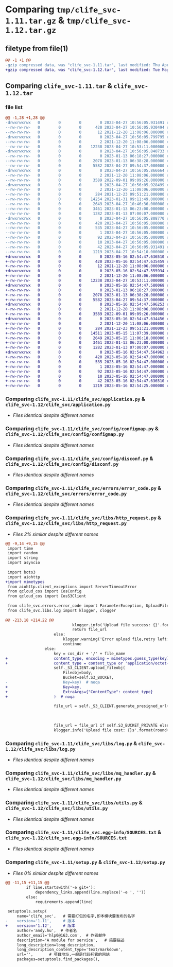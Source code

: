 # Comparing `tmp/clife_svc-1.11.tar.gz` & `tmp/clife_svc-1.12.tar.gz`

## filetype from file(1)

```diff
@@ -1 +1 @@
-gzip compressed data, was "clife_svc-1.11.tar", last modified: Thu Apr 27 10:56:05 2023, max compression
+gzip compressed data, was "clife_svc-1.12.tar", last modified: Tue May 16 02:54:47 2023, max compression
```

## Comparing `clife_svc-1.11.tar` & `clife_svc-1.12.tar`

### file list

```diff
@@ -1,28 +1,28 @@
-drwxrwxrwx   0        0        0        0 2023-04-27 10:56:05.931491 clife_svc-1.11/
--rw-rw-rw-   0        0        0      420 2023-04-27 10:56:05.930494 clife_svc-1.11/PKG-INFO
--rw-rw-rw-   0        0        0       12 2021-12-20 11:08:06.000000 clife_svc-1.11/README.md
-drwxrwxrwx   0        0        0        0 2023-04-27 10:56:05.799795 clife_svc-1.11/clife_svc/
--rw-rw-rw-   0        0        0        2 2021-12-20 11:08:06.000000 clife_svc-1.11/clife_svc/__init__.py
--rw-rw-rw-   0        0        0    12238 2023-04-27 10:53:11.000000 clife_svc-1.11/clife_svc/application.py
-drwxrwxrwx   0        0        0        0 2023-04-27 10:56:05.840733 clife_svc-1.11/clife_svc/config/
--rw-rw-rw-   0        0        0        0 2023-01-13 06:18:27.000000 clife_svc-1.11/clife_svc/config/__init__.py
--rw-rw-rw-   0        0        0     2078 2023-01-13 06:38:28.000000 clife_svc-1.11/clife_svc/config/configmap.py
--rw-rw-rw-   0        0        0     5582 2023-04-27 09:54:37.000000 clife_svc-1.11/clife_svc/config/disconf.py
-drwxrwxrwx   0        0        0        0 2023-04-27 10:56:05.866664 clife_svc-1.11/clife_svc/errors/
--rw-rw-rw-   0        0        0        2 2021-12-20 11:08:06.000000 clife_svc-1.11/clife_svc/errors/__init__.py
--rw-rw-rw-   0        0        0     3589 2022-09-01 09:09:26.000000 clife_svc-1.11/clife_svc/errors/error_code.py
-drwxrwxrwx   0        0        0        0 2023-04-27 10:56:05.928499 clife_svc-1.11/clife_svc/libs/
--rw-rw-rw-   0        0        0        2 2021-12-20 11:08:06.000000 clife_svc-1.11/clife_svc/libs/__init__.py
--rw-rw-rw-   0        0        0      284 2021-12-23 09:51:21.000000 clife_svc-1.11/clife_svc/libs/context.py
--rw-rw-rw-   0        0        0    14254 2023-01-31 09:11:49.000000 clife_svc-1.11/clife_svc/libs/http_request.py
--rw-rw-rw-   0        0        0     2649 2023-04-27 10:46:36.000000 clife_svc-1.11/clife_svc/libs/log.py
--rw-rw-rw-   0        0        0     3461 2023-01-13 06:23:00.000000 clife_svc-1.11/clife_svc/libs/mq_handler.py
--rw-rw-rw-   0        0        0     1282 2023-01-13 07:00:07.000000 clife_svc-1.11/clife_svc/libs/utils.py
-drwxrwxrwx   0        0        0        0 2023-04-27 10:56:05.808770 clife_svc-1.11/clife_svc.egg-info/
--rw-rw-rw-   0        0        0      420 2023-04-27 10:56:05.000000 clife_svc-1.11/clife_svc.egg-info/PKG-INFO
--rw-rw-rw-   0        0        0      535 2023-04-27 10:56:05.000000 clife_svc-1.11/clife_svc.egg-info/SOURCES.txt
--rw-rw-rw-   0        0        0        1 2023-04-27 10:56:05.000000 clife_svc-1.11/clife_svc.egg-info/dependency_links.txt
--rw-rw-rw-   0        0        0       92 2023-04-27 10:56:05.000000 clife_svc-1.11/clife_svc.egg-info/requires.txt
--rw-rw-rw-   0        0        0       10 2023-04-27 10:56:05.000000 clife_svc-1.11/clife_svc.egg-info/top_level.txt
--rw-rw-rw-   0        0        0       42 2023-04-27 10:56:05.931491 clife_svc-1.11/setup.cfg
--rw-rw-rw-   0        0        0     1219 2023-04-27 10:54:10.000000 clife_svc-1.11/setup.py
+drwxrwxrwx   0        0        0        0 2023-05-16 02:54:47.636510 clife_svc-1.12/
+-rw-rw-rw-   0        0        0      420 2023-05-16 02:54:47.635459 clife_svc-1.12/PKG-INFO
+-rw-rw-rw-   0        0        0       12 2021-12-20 11:08:06.000000 clife_svc-1.12/README.md
+drwxrwxrwx   0        0        0        0 2023-05-16 02:54:47.555934 clife_svc-1.12/clife_svc/
+-rw-rw-rw-   0        0        0        2 2021-12-20 11:08:06.000000 clife_svc-1.12/clife_svc/__init__.py
+-rw-rw-rw-   0        0        0    12238 2023-04-27 10:53:11.000000 clife_svc-1.12/clife_svc/application.py
+drwxrwxrwx   0        0        0        0 2023-05-16 02:54:47.580068 clife_svc-1.12/clife_svc/config/
+-rw-rw-rw-   0        0        0        0 2023-01-13 06:18:27.000000 clife_svc-1.12/clife_svc/config/__init__.py
+-rw-rw-rw-   0        0        0     2078 2023-01-13 06:38:28.000000 clife_svc-1.12/clife_svc/config/configmap.py
+-rw-rw-rw-   0        0        0     5582 2023-04-27 09:54:37.000000 clife_svc-1.12/clife_svc/config/disconf.py
+drwxrwxrwx   0        0        0        0 2023-05-16 02:54:47.596253 clife_svc-1.12/clife_svc/errors/
+-rw-rw-rw-   0        0        0        2 2021-12-20 11:08:06.000000 clife_svc-1.12/clife_svc/errors/__init__.py
+-rw-rw-rw-   0        0        0     3589 2022-09-01 09:09:26.000000 clife_svc-1.12/clife_svc/errors/error_code.py
+drwxrwxrwx   0        0        0        0 2023-05-16 02:54:47.634456 clife_svc-1.12/clife_svc/libs/
+-rw-rw-rw-   0        0        0        2 2021-12-20 11:08:06.000000 clife_svc-1.12/clife_svc/libs/__init__.py
+-rw-rw-rw-   0        0        0      284 2021-12-23 09:51:21.000000 clife_svc-1.12/clife_svc/libs/context.py
+-rw-rw-rw-   0        0        0    14511 2023-05-15 11:07:39.000000 clife_svc-1.12/clife_svc/libs/http_request.py
+-rw-rw-rw-   0        0        0     2649 2023-05-15 11:06:18.000000 clife_svc-1.12/clife_svc/libs/log.py
+-rw-rw-rw-   0        0        0     3461 2023-01-13 06:23:00.000000 clife_svc-1.12/clife_svc/libs/mq_handler.py
+-rw-rw-rw-   0        0        0     1282 2023-01-13 07:00:07.000000 clife_svc-1.12/clife_svc/libs/utils.py
+drwxrwxrwx   0        0        0        0 2023-05-16 02:54:47.564962 clife_svc-1.12/clife_svc.egg-info/
+-rw-rw-rw-   0        0        0      420 2023-05-16 02:54:47.000000 clife_svc-1.12/clife_svc.egg-info/PKG-INFO
+-rw-rw-rw-   0        0        0      535 2023-05-16 02:54:47.000000 clife_svc-1.12/clife_svc.egg-info/SOURCES.txt
+-rw-rw-rw-   0        0        0        1 2023-05-16 02:54:47.000000 clife_svc-1.12/clife_svc.egg-info/dependency_links.txt
+-rw-rw-rw-   0        0        0       92 2023-05-16 02:54:47.000000 clife_svc-1.12/clife_svc.egg-info/requires.txt
+-rw-rw-rw-   0        0        0       10 2023-05-16 02:54:47.000000 clife_svc-1.12/clife_svc.egg-info/top_level.txt
+-rw-rw-rw-   0        0        0       42 2023-05-16 02:54:47.636510 clife_svc-1.12/setup.cfg
+-rw-rw-rw-   0        0        0     1219 2023-05-16 02:54:25.000000 clife_svc-1.12/setup.py
```

### Comparing `clife_svc-1.11/clife_svc/application.py` & `clife_svc-1.12/clife_svc/application.py`

 * *Files identical despite different names*

### Comparing `clife_svc-1.11/clife_svc/config/configmap.py` & `clife_svc-1.12/clife_svc/config/configmap.py`

 * *Files identical despite different names*

### Comparing `clife_svc-1.11/clife_svc/config/disconf.py` & `clife_svc-1.12/clife_svc/config/disconf.py`

 * *Files identical despite different names*

### Comparing `clife_svc-1.11/clife_svc/errors/error_code.py` & `clife_svc-1.12/clife_svc/errors/error_code.py`

 * *Files identical despite different names*

### Comparing `clife_svc-1.11/clife_svc/libs/http_request.py` & `clife_svc-1.12/clife_svc/libs/http_request.py`

 * *Files 2% similar despite different names*

```diff
@@ -9,14 +9,15 @@
 import time
 import random
 import string
 import asyncio
 
 import boto3
 import aiohttp
+import mimetypes
 from aiohttp.client_exceptions import ServerTimeoutError
 from qcloud_cos import CosConfig
 from qcloud_cos import CosS3Client
 
 from clife_svc.errors.error_code import ParameterException, UploadFileException, TimeoutException, DownloadFileException
 from clife_svc.libs.log import klogger, clogger
 
@@ -213,18 +214,22 @@
                             klogger.info('Upload file success: {}'.format(file_url))
                             return file_url
                     else:
                         klogger.warning('Error upload file,retry left: {}'.format(retry + 1))
                         continue
                 else:
                     key = cos_dir + '/' + file_name
+                    content_type, encoding = mimetypes.guess_type(key)
+                    content_type = content_type or 'application/octet-stream'
                     self._S3_CLIENT.upload_fileobj(
                         Fileobj=body,
                         Bucket=self.S3_BUCKET,
-                        Key=key)  # noqa
+                        Key=key,
+                        ExtraArgs={"ContentType": content_type}
+                    )  # noqa
 
                     file_url = self._S3_CLIENT.generate_presigned_url('get_object',
                                                                       Params={'Bucket': self.S3_BUCKET,
                                                                               'Key': key},
                                                                       ExpiresIn=600)
                     file_url = file_url if self.S3_BUCKET_PRIVATE else file_url.split('?')[0]
                     klogger.info('Upload file cost: {}s'.format(round(time.time() - start, 2)))
```

### Comparing `clife_svc-1.11/clife_svc/libs/log.py` & `clife_svc-1.12/clife_svc/libs/log.py`

 * *Files identical despite different names*

### Comparing `clife_svc-1.11/clife_svc/libs/mq_handler.py` & `clife_svc-1.12/clife_svc/libs/mq_handler.py`

 * *Files identical despite different names*

### Comparing `clife_svc-1.11/clife_svc/libs/utils.py` & `clife_svc-1.12/clife_svc/libs/utils.py`

 * *Files identical despite different names*

### Comparing `clife_svc-1.11/clife_svc.egg-info/SOURCES.txt` & `clife_svc-1.12/clife_svc.egg-info/SOURCES.txt`

 * *Files identical despite different names*

### Comparing `clife_svc-1.11/setup.py` & `clife_svc-1.12/setup.py`

 * *Files 0% similar despite different names*

```diff
@@ -11,15 +11,15 @@
         if line.startswith('-e git+'):
             dependency_links.append(line.replace('-e ', ''))
         else:
             requirements.append(line)
 
 setuptools.setup(
     name='clife_svc',   # 需要打包的名字,即本模块要发布的名字
-    version='1.11',     # 版本
+    version='1.12',     # 版本
     author='andy.hu',  # 作者名
     author_email='hlp0@163.com',  # 作者邮件
     description='A module for service',   # 简要描述
     long_description=long_description,
     long_description_content_type='text/markdown',
     url='',       # 项目地址,一般是代码托管的网站
     packages=setuptools.find_packages(),
```


